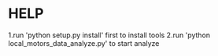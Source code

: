 <h1>HELP</h1>
1.run 'python setup.py install' first to install tools
2.run 'python local_motors_data_analyze.py' to start analyze